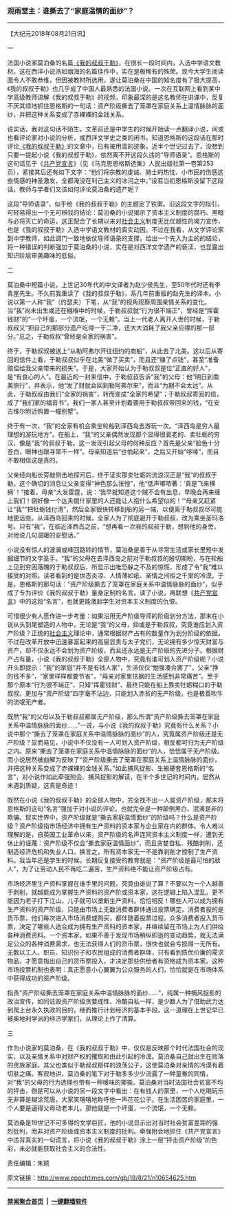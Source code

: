 ### 观雨堂主：谁撕去了“家庭温情的面纱”？
------------------------

<p>【大纪元2018年08月21日讯】</p>
<p>一</p>
<p>法国小说家莫泊桑的名篇<a href="http://www.epochtimes.com/gb/tag/%E3%80%8A%E6%88%91%E7%9A%84%E5%8F%94%E5%8F%94%E4%BA%8E%E5%8B%92%E3%80%8B.html">《我的叔叔于勒》</a>，在很长一段时间内，入选中学语文教材。这在西洋小说浩如烟海的名篇佳作中，实在是极稀有的殊荣。现今大学生阅读面令人不敢恭维，但因被教材所选用，遂让莫泊桑在中国的知名度有了极大提高，《我的叔叔于勒》也几乎成了中国人最熟悉的法国小说。一次在互联网上看到某中学高级教师讲解《我的叔叔于勒》的视频，印象最深的是这名教师在讲课中，反复不厌其烦地抓住恩格斯的一句话：资产阶级撕去了笼罩在家庭关系上温情脉脉的面纱，并把这种关系变成了赤裸裸的金钱关系。</p>
<p>说实话，我对这句话不陌生。文革前还是中学生的时候开始读一点翻译小说，间或也看评论家对小说的分析，或西洋文学史之类的闲书，知道恩格斯的这段话在那时评论<a href="http://www.epochtimes.com/gb/tag/%E3%80%8A%E6%88%91%E7%9A%84%E5%8F%94%E5%8F%94%E4%BA%8E%E5%8B%92%E3%80%8B.html">《我的叔叔于勒》</a>的文章中，已有被用滥的迹象。近半个世记过去了，没想到只要一提起小说《我的叔叔于勒》，依然离不开这段久违的“导师语录”。恩格斯的这句话见于《<a href="http://www.epochtimes.com/gb/tag/%E5%85%B1%E4%BA%A7%E5%85%9A%E5%AE%A3%E8%A8%80.html">共产党宣言</a>》（见《马克思恩格斯选集》人民出版社第一卷第253页），紧接其后还有如下文字：“他们将宗教的虔诚、骑士的热忱、小市民的伤感这些情感的神圣激发，全都淹没在利己主义的冰河之中。”设若当初恩格斯没留下这段话，教师与学者们又该如何评论莫泊桑的遗产呢？</p>
<p>这段“导师语录”，似乎给《我的叔叔于勒》的主题定了铁案。沿这段文字的指引，可轻易得出一个无可辨驳的结论：莫泊桑的小说揭示了资本主义制度的腐朽、黑暗与必将灭亡的命运，这正配合了长期以来对<a href="http://www.epochtimes.com/gb/tag/%E7%A4%BE%E4%BC%9A%E4%B8%BB%E4%B9%89.html">社会主义</a>制度无比优越性的竭力宣传，也是《我的叔叔于勒》入选中学语文教材的真实动因。不过在我看，从文学评论家到中学教师，如此调门一致地依仗导师语录的支撑，给出一个先入为主的的结论，将一种错误的判断强加于莫泊桑的小说，实在是对西洋文学遗产的亵渎，也显露出知识阶层审美趣味的低俗。</p>
<p>二</p>
<p>莫泊桑中短篇小说，上世记30年代的中文译者为赵少侯先生，至50年代时还有李青崖先生。不久前我重读了《我的叔叔于勒》，系几年前重版的赵先生的译本。小说以第一人称“我”（约瑟夫）下笔，从“我”的视角观察周围亲情关系的变化。当“我”尚未出生或还在繈褓中的时候，于勒叔叔就“行为很不端正”，曾经是“挥霍钱财”的“一个坏蛋，一个流氓，一个无赖”。当上一代老人离开人世的时候，于勒叔叔又“把自己的那部分遗产吃得一干二净，还大大消耗了我父亲应得的那一部分。”总之，于勒叔叔“曾经是全家的祸害”。</p>
<p>终于，于勒叔叔被送上“从勒阿弗尔开往纽约的商船”，从此去了北美。这以后从寄回的信件上看，于勒叔叔似乎在北美“做了买卖”，而且还“赚了点钱”，甚至“准备赔偿给我父亲带来的损失”。于是，大家开始认为于勒叔叔是位“正直的好人”，是“有良心的人”。在最近的一封来信中，于勒叔叔告诉“我”的父母：他“明日到南美旅行”，并表示，他“发了财就会回到勒阿弗尔来”，而且“为期不会太远”。从此，于勒叔叔由我们“全家的祸害”，转而变成“全家的希望”；于勒叔叔寄回的信，成了“我们家的福音书”。我们一家人甚至计划着要用于勒叔叔带回来的钱，“在安古维尔附近购置一幢别墅”。</p>
<p>终于有一次，“我”的全家有机会乘坐轮船到泽西岛去游玩一次。“泽西岛是穷人最理想的游玩地方”。在船上，“我”的父亲偶然发现那个显得很衰老的、卖牡蛎的穷汉，像是“我”的叔叔于勒。这一发现引起父母的何种反应？首先是父亲“脸色十分苍白，眼神也跟寻常不一样”。母亲知道后“也怕起来”，之后又开始“哆嗦”，而且不敢相信这是真的。</p>
<p>父亲经向船长旁敲侧击地探问后，终于证实那卖牡蛎的流浪汉正是“我”的叔叔于勒。这个确切的消息让父亲变得“神色那么张惶”，他“低声嘟哝著：‘真是飞来横祸’！”接着，母亲“大发雷霆，说：‘我早就知道这个贼不会有出息，早晚会再来缠上我们！倒好像一个达夫朗什家里的人还能让人抱什么希望似的！’”母亲又赶紧让“我”“把牡蛎钱付清”，然后全家很快转移到船的另一端，以便离于勒叔叔尽可能地更远些。从泽西岛回来的时候，全家人为了彻底避开于勒叔叔，改为乘坐圣玛洛号。只有“我”，在临近泽西岛之前，“想再看一次我的叔叔于勒，想到他的身旁，对他说几句温暖的安慰话。”</p>
<p>小说没有惊人的波澜或峰回路转的情节，莫泊桑是善于从寻常生活或家长里短中发掘细节的文字圣手。“我”的父母在去泽西岛之前对于勒叔叔的殷切期盼，与在轮船上见到穷困落魄的于勒叔叔后，所显示出唯恐躲之不及的惊慌，形成了令“我”难以接受的对照。读者看到的是世态炎凉、人情薄如纸、亲情之间拒之千里的冷漠。于是，恩格斯的那句话：“资产阶级撕去了笼罩在家庭关系中温情脉脉的面纱”，似乎成了专为评价《我的叔叔于勒》量身定制的名言。读了小说，再联想《<a href="http://www.epochtimes.com/gb/tag/%E5%85%B1%E4%BA%A7%E5%85%9A%E5%AE%A3%E8%A8%80.html">共产党宣言</a>》中的这段“名言”，也就更能激起学生对资本主义制度的仇恨。</p>
<p>可惜很少有人愿作进一步考量：如果沿用无产阶级导师的阶级划分方法，那末在小说从头到尾塑造的人物中，无论是“我”的父母，抑或是于勒叔叔，究竟谁应划入资产阶级？正统的<a href="http://www.epochtimes.com/gb/tag/%E7%A4%BE%E4%BC%9A%E4%B8%BB%E4%B9%89.html">社会主义</a>理论中，通常根据财产占有的数量作为划分阶级的依据。不过在改革开放中迅速暴富起来的高层显贵与太子党们，无论拥有多少惊天财富与资产，却不仅永远不会划为资产阶级，而且还永远是无产阶级的先进分子。根据财产占有量，小说《我的叔叔于勒》全部人物中，究竟有谁可划入资产阶级呢？小说开头即提示：“我”的家庭“并不是有钱人家”，生活仅仅“勉强凑合罢了”，父亲“挣的钱不多”，“家里样样都要节省”，“母亲对家里拮据的生活感到非常痛苦”。至于那个原本“行为很不端正”、只知“挥霍钱财”、最终只能在船上靠卖牡蛎糊口的于勒叔叔，更加与“资产阶级”四字毫不沾边，只能划入赤贫的无产阶级，也是极善吹牛的流氓无产者。</p>
<p>既然“我”的父母以及于勒叔叔都属无产阶级，那么所谓“资产阶级撕去笼罩在家庭关系中温情脉脉的面纱……”一说，与小说《我的叔叔于勒》究竟有什么关系？小说中那个“撕去了笼罩在家庭关系中温情脉脉的面纱”的人，究竟属资产阶级还是无产阶级？显而易见，小说中不仅没有一人可划入资产阶级，相反都可归为无产阶级之内。原来“撕去了笼罩在家庭关系中温情脉脉的面纱”的人，恰恰属于无产阶级。而小说居然被曲解为反映了“资产阶级撕去了笼罩在家庭关系上温情脉脉的面纱，并把这种关系变成了赤裸裸的金钱关系。”如此捕风捉影、生搬硬套恩格斯的“名言”，对小说作如此牵强附会、捕风捉影的解读，在半个多世记的时间内，居然从未遇到质疑，这真是奇迹！</p>
<p>既然在小说《我的叔叔于勒》的全部人物中，完全找不出一人属资产阶级，那末将恩格斯的这句“名言”强加于对小说的评论，也就完全是一种颠倒黑白、混淆是非的欺骗。现实世界中，资产阶级就是“撕去家庭温情面纱”的阶级吗？什么是资产阶级？资产阶级指市场经济中拥有生产资料的资本家与企业家在内的群体。令人难以理解的是，自英国工业革命以来，资产阶级的名声连同资本主义制度一样，遭到无休止的诬蔑：资产阶级不仅会“撕去家庭温情面纱”，而且贪婪自私、残酷剥削，还制造经济危机和失业人口。换言之，所有资本家无一不是靠剥削才控制了生产资料。我当年还是学生的时候，长期反复接受的教育就是：“资产阶级是最可怕的敌人”，为了让劳动人民不再吃二遍苦，生产资料绝不能让资产阶级占有。</p>
<p>市场经济里生产资料掌握在谁手里的问题，究竟由谁说了算？不要以为一个人越善于剥削，就越能成为掌握生产资料的资产阶或资本家，这在逻辑上陷入混乱。更不能因为老子打下江山，儿子就可以垄断生产资料。恰恰相反！哪些人可以成为拥有生产资料的资产阶级，只能由市场上无数消费者群体通过投票确定。消费者投的是货币票，他们每次进入市场消费或购买，都伴随着投票过程。众多消费者投入货币票，决定了哪些人适合成为拥有生产资料的资本家，并继续留在市场上为人们供给各种消费资料。一个资本家，如果不善于发现市场稍纵即逝的变动趋势，就无法满足公众的各种消费需求，也无法获得人们的货币票，很快也就会亏损得一无所有。无数以工人、职员、知识份子和农民组成的消费者群体，只有看到质优价廉的需求物品，才愿意掏出自己的货币票投入，才决定那些供给者有资格成为资本家。这种市场投票机制也表明：真正愿意小心翼翼为公众服务的人们，恰恰就是在市场体系中获得成功的资产阶级。</p>
<p>指责“资产阶级撕去笼罩在家庭关系中温情脉脉的面纱……”，纯属一种捕风捉影的政治宣传，如同诋毁资产阶级贪婪成性、冷酷自私一样，是少数人为了借助武力达到爬上台永久执政的目的，继而推行计划经济的基本手段。这一道理在上世记早已被奥地利学派的经济学家们，从理论上作了清算。</p>
<p>三</p>
<p>作为小说家的莫泊桑，在《我的叔叔于勒》中，仅仅是反映那个时代法国社会的现实，以及亲情关系中对财产权的攫取和由此引起的冷漠。莫泊桑自己就出生在败落的贵族家庭，其父也类似于勒叔叔那样的浪荡公子，这使莫泊桑对亲情的冷漠有着切肤之痛。客观地讲，莫泊桑的笔下对于勒多多少少流露了一种童稚的同情，对“我”的父母的行为选择也带有一种嗳味的揶揄。莫泊桑对当时法国社会贫富不均的抨击，倒是可以从小说的另一段文字中看出：在有钱人的家里，一个人吃喝玩乐无非算是糊涂荒唐，大家笑嘻嘻地称呼他一声花花公子。在生活困苦的家庭里，一个人要是逼得父母动老本儿，那他就是一个坏蛋，一个流氓，一个无赖。</p>
<p>莫泊桑是19世记不可多得的文学巨匠，他的小说显示出对当时社会贫富差距的强烈批判，而非对资产阶级或资本主义制度的批判。牵强附会地抓住《共产党宣言》中违背真实的一句谎言，将小说《我的叔叔于勒》涂上一层“抨击资产阶级”的色彩，未必就能获取社会主义的合法性。</p>
<p>责任编辑：朱颖</p>

原文链接：http://www.epochtimes.com/gb/18/8/21/n10654625.htm


------------------------
#### [禁闻聚合首页](https://github.com/gfw-breaker/banned-news/blob/master/README.md) &nbsp;|&nbsp;  [一键翻墙软件](https://github.com/gfw-breaker/nogfw/blob/master/README.md)